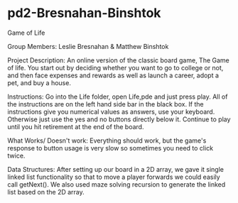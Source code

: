 pd2-Bresnahan-Binshtok
======================

Game of Life

Group Members: Leslie Bresnahan & Matthew Binshtok

Project Description: An online version of the classic board game, The Game of life. You start out by deciding whether you want to go to college or not, and then face expenses and rewards as well as launch a career, adopt a pet, and buy a house.

Instructions:
Go into the Life folder, open Life,pde and just press play.  All of the instructions are on the left hand side bar in the black box. If the instructions give you numerical values as answers, use your keyboard.  Otherwise just use the yes and no buttons directly below it.  Continue to play until you hit retirement at the end of the board.

What Works/ Doesn't work:
Everything should work, but the game's response to button usage is very slow so sometimes you need to click twice.

Data Structures:
After setting up our board in a 2D array, we gave it single linked list functionality so that to move a player forwards we could easily call getNext(). We also used maze solving recursion to generate the linked list based on the 2D array.
